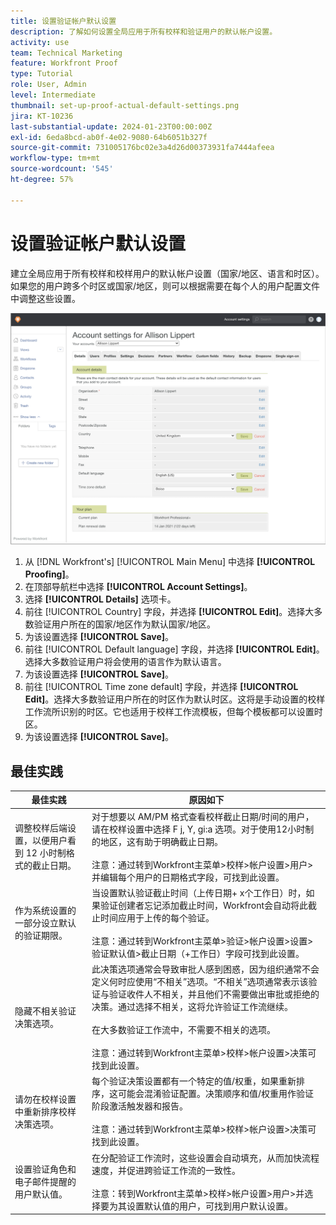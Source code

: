 ```yaml
---
title: 设置验证帐户默认设置
description: 了解如何设置全局应用于所有校样和验证用户的默认帐户设置。
activity: use
team: Technical Marketing
feature: Workfront Proof
type: Tutorial
role: User, Admin
level: Intermediate
thumbnail: set-up-proof-actual-default-settings.png
jira: KT-10236
last-substantial-update: 2024-01-23T00:00:00Z
exl-id: 6eda8bcd-ab0f-4e02-9080-64b6051b327f
source-git-commit: 731005176bc02e3a4d26d00373931fa7444afeea
workflow-type: tm+mt
source-wordcount: '545'
ht-degree: 57%

---
```


# 设置验证帐户默认设置

建立全局应用于所有校样和校样用户的默认帐户设置（国家/地区、语言和时区）。如果您的用户跨多个时区或国家/地区，则可以根据需要在每个人的用户配置文件中调整这些设置。

![用于验证的帐户设置窗口](assets/proof-system-setups-default-account-settings.png)

1. 从 [!DNL Workfront's] [!UICONTROL Main Menu] 中选择 **[!UICONTROL Proofing]**。
1. 在顶部导航栏中选择 **[!UICONTROL Account Settings]**。
1. 选择 **[!UICONTROL Details]** 选项卡。
1. 前往 [!UICONTROL Country] 字段，并选择 **[!UICONTROL Edit]**。选择大多数验证用户所在的国家/地区作为默认国家/地区。
1. 为该设置选择 **[!UICONTROL Save]**。
1. 前往 [!UICONTROL Default language] 字段，并选择 **[!UICONTROL Edit]**。选择大多数验证用户将会使用的语言作为默认语言。
1. 为该设置选择 **[!UICONTROL Save]**。
1. 前往 [!UICONTROL Time zone default] 字段，并选择 **[!UICONTROL Edit]**。选择大多数验证用户所在的时区作为默认时区。这将是手动设置的校样工作流所识别的时区。它也适用于校样工作流模板，但每个模板都可以设置时区。
1. 为该设置选择 **[!UICONTROL Save]**。

## 最佳实践


| 最佳实践 | 原因如下 |
|---|---|
| 调整校样后端设置，以便用户看到 12 小时制格式的截止日期。 | 对于想要以 AM/PM 格式查看校样截止日期/时间的用户，请在校样设置中选择 F j, Y, gi:a 选项。对于使用12小时制的地区，这有助于明确截止日期。 <br> <br>注意：通过转到Workfront主菜单>校样>帐户设置>用户>并编辑每个用户的日期格式字段，可找到此设置。 |
| 作为系统设置的一部分设立默认的验证期限。 | 当设置默认验证截止时间（上传日期+ x个工作日）时，如果验证创建者忘记添加截止时间，Workfront会自动将此截止时间应用于上传的每个验证。 <br> <br>注意：通过转到Workfront主菜单>验证>帐户设置>设置>验证默认值>截止日期（+工作日）字段可找到此设置。 |
| 隐藏不相关验证决策选项。 | 此决策选项通常会导致审批人感到困惑，因为组织通常不会定义何时应使用“不相关”选项。“不相关”选项通常表示该验证与验证收件人不相关，并且他们不需要做出审批或拒绝的决策。通过选择不相关，这将允许验证工作流继续。<br> <br>在大多数验证工作流中，不需要不相关的选项。<br> <br>注意：通过转到Workfront主菜单>校样>帐户设置>决策可找到此设置。 |
| 请勿在校样设置中重新排序校样决策选项。 | 每个验证决策设置都有一个特定的值/权重，如果重新排序，这可能会混淆验证配置。决策顺序和值/权重用作验证阶段激活触发器和报告。<br> <br>注意：通过转到Workfront主菜单>校样>帐户设置>决策可找到此设置。 |
| 设置验证角色和电子邮件提醒的用户默认值。 | 在分配验证工作流时，这些设置会自动填充，从而加快流程速度，并促进跨验证工作流的一致性。<br> <br>注意：转到Workfront主菜单>校样>帐户设置>用户>并选择要为其设置默认值的用户，可找到用户默认设置。 |
